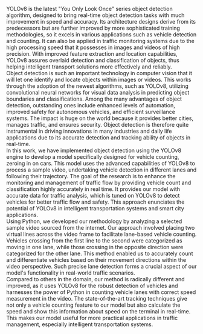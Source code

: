 YOLOv8 is the latest "You Only Look Once" series object detection algorithm, designed to 
bring real-time object detection tasks with much improvement in speed and accuracy. Its 
architecture designs derive from its predecessors but are further improved by more 
sophisticated training methodologies, so it excels in various applications such as vehicle 
detection and counting. It can also be applied in traffic monitoring systems due to the high 
processing speed that it possesses in images and videos of high precision. With improved 
feature extraction and location capabilities, YOLOv8 assures overlaid detection and 
classification of objects, thus helping intelligent transport solutions more effectively and 
reliably.  
Object detection is such an important technology in computer vision that it will let one identify 
and locate objects within images or videos. This works through the adoption of the newest 
algorithms, such as YOLOv8, utilizing convolutional neural networks for visual data analysis 
in predicting object boundaries and classifications. Among the many advantages of object 
detection, outstanding ones include enhanced levels of automation, improved safety for 
autonomous vehicles, and efficient surveillance systems. The impact is huge on the world 
because it provides better cities, manages traffic, and ensures security. Object detection is 
therefore quite instrumental in driving innovations in many industries and daily life 
applications due to its accurate detection and tracking ability of objects in real-time.  
In this work, we have implemented object detection using the YOLOv8 engine to develop a 
model specifically designed for vehicle counting, zeroing in on cars. This model uses the 
advanced capabilities of YOLOv8 to process a sample video, undertaking vehicle detection in 
different lanes and following their trajectory. The goal of the research is to enhance the 
monitoring and management of traffic flow by providing vehicle count and classification highly 
accurately in real time. It provides our model with accurate data for traffic analysis, which is 
tuned on YOLOv8 to detect vehicles for better traffic flow and safety. This approach enunciates 
the potential of YOLOv8 in intelligent transportation systems and smart city applications.  
Using Python, we developed our methodology by analyzing a selected sample video sourced 
from the internet. Our approach involved placing two virtual lines across the video frame to 
facilitate lane-based vehicle counting. Vehicles crossing from the first line to the second were 
categorized as moving in one lane, while those crossing in the opposite direction were 
categorized for the other lane. This method enabled us to accurately count and differentiate 
vehicles based on their movement directions within the video perspective. Such precise lane 
detection forms a crucial aspect of our model's functionality in real-world traffic scenarios.  
Compared to others in the domain, our method is radically different and improved, as it uses 
YOLOv8 for the robust detection of vehicles and harnesses the power of Python in counting 
vehicle lanes with correct speed measurement in the video. The state-of-the-art tracking 
techniques give not only a vehicle counting feature to our model but also calculate the speed 
and show this information about speed on the terminal in real-time. This makes our model 
useful for more practical applications in traffic management, especially intelligent 
transportation systems.  
